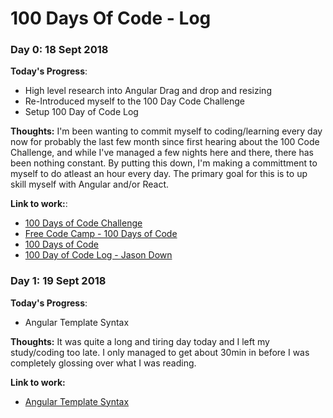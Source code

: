 # 100 Days Of Code - Log

### Day 0: 18 Sept 2018

**Today's Progress**: 
* High level research into Angular Drag and drop and resizing
* Re-Introduced myself to the 100 Day Code Challenge
* Setup 100 Day of Code Log

**Thoughts:** 
I'm been wanting to commit myself to coding/learning every day now for probably the last few month since first hearing about the 100 Code Challenge, and while I've managed a few nights here and there, there has been nothing constant.
By putting this down, I'm making a committment to myself to do atleast an hour every day.
The primary goal for this is to up skill myself with Angular and/or React.


**Link to work:**:
* [100 Days of Code Challenge](https://www.codingame.com/blog/100-days-of-code-challenge/)
* [Free Code Camp - 100 Days of Code](https://medium.freecodecamp.org/join-the-100daysofcode-556ddb4579e4)
* [100 Days of Code](https://www.100daysofcode.com/connect/)
* [100 Day of Code Log - Jason Down](https://github.com/jasondown/100-days-of-code/blob/master/log.md)


### Day 1: 19 Sept 2018
**Today's Progress**:
* Angular Template Syntax

**Thoughts:**
It was quite a long and tiring day today and I left my study/coding too late.  I only managed to get about 30min in before I was completely glossing over what I was reading.


**Link to work:**
* [Angular Template Syntax](https://angular.io/guide/template-syntax)
